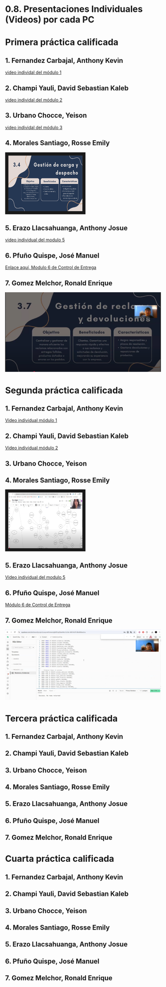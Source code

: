 # 0.8. Presentaciones Individuales (Videos) por cada PC

# Primera práctica calificada

## 1. Fernandez Carbajal, Anthony Kevin
[video individal del módulo 1](https://youtu.be/2zpgpdBD6PI)

## 2. Champi Yauli, David Sebastian Kaleb

[video individal del módulo 2](https://www.youtube.com/watch?v=VD_s0wngTjo&ab_channel=Magikratos13)

## 3. Urbano Chocce, Yeison

[video individal del módulo 3](https://youtu.be/mdaLu4UQGQ8)

## 4. Morales Santiago, Rosse Emily
<a href="https://youtu.be/DzdwbL-lyiQ" target="_blank"><img src="modulo4.png" 
alt="Modulo Gestión de carga y despacho" width="240" height="180" border="10" /></a>

## 5. Erazo Llacsahuanga, Anthony Josue

[video individual del modulo 5](https://youtu.be/puw6mkEdQ2Y)

## 6. Pfuño Quispe, José Manuel
[Enlace aquí, Modulo 6 de Control de Entrega](https://youtu.be/ufeCsc9Kork)

## 7. Gomez Melchor, Ronald Enrique
[![Gestión de reclamos y devoluciones](https://github.com/fiis-bd251/bd251-grupo5/blob/main/0/0.8/miniatura7.png)](https://youtu.be/XYv8NEHs6m4)
# Segunda práctica calificada

## 1. Fernandez Carbajal, Anthony Kevin
[Video individual módulo 1](https://www.youtube.com/watch?v=8E6ygsEcjGU)
## 2. Champi Yauli, David Sebastian Kaleb
[Video individual módulo 2](https://www.youtube.com/watch?v=WMZWOWvLt-8&ab_channel=Magikratos13)

## 3. Urbano Chocce, Yeison

## 4. Morales Santiago, Rosse Emily
<a href="https://youtu.be/BmbxUeig2hY" target="_blank"><img src="modulo4.2.png" 
alt="Modulo Gestión de carga y despacho" width="240" height="180" border="10" /></a>
## 5. Erazo Llacsahuanga, Anthony Josue
[Video individual del modulo 5](https://youtu.be/guAleWOBNn0)

## 6. Pfuño Quispe, José Manuel
[Módulo 6 de Control de Entrega](https://youtu.be/5a7nJmtKTb8)

## 7. Gomez Melchor, Ronald Enrique
[![Gestión de reclamos y devoluciones](https://github.com/fiis-bd251/bd251-grupo5/blob/main/0/0.8/miniatura7_2.png)](https://youtu.be/Zjudm8iqgcU)
# Tercera práctica calificada

## 1. Fernandez Carbajal, Anthony Kevin

## 2. Champi Yauli, David Sebastian Kaleb

## 3. Urbano Chocce, Yeison

## 4. Morales Santiago, Rosse Emily

## 5. Erazo Llacsahuanga, Anthony Josue

## 6. Pfuño Quispe, José Manuel

## 7. Gomez Melchor, Ronald Enrique

# Cuarta práctica calificada

## 1. Fernandez Carbajal, Anthony Kevin

## 2. Champi Yauli, David Sebastian Kaleb

## 3. Urbano Chocce, Yeison

## 4. Morales Santiago, Rosse Emily

## 5. Erazo Llacsahuanga, Anthony Josue

## 6. Pfuño Quispe, José Manuel

## 7. Gomez Melchor, Ronald Enrique
